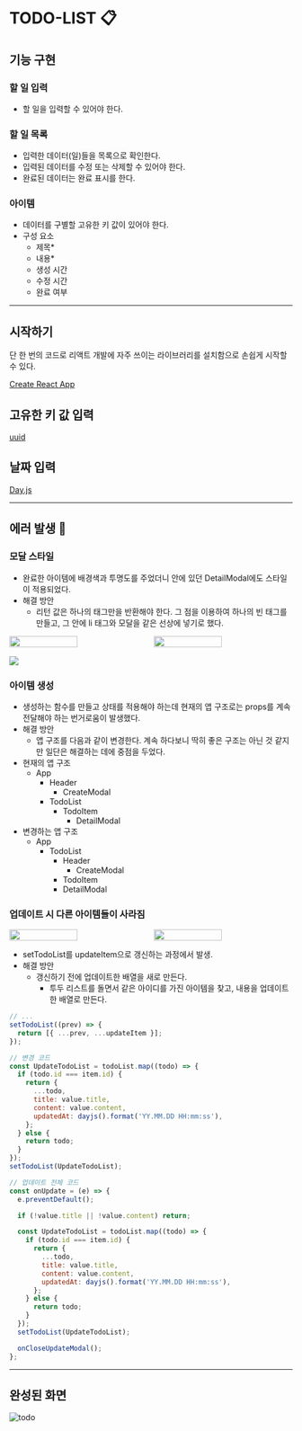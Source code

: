 # TODO-LIST 📋

## 기능 구현

### 할 일 입력

- 할 일을 입력할 수 있어야 한다.

### 할 일 목록

- 입력한 데이터(일)들을 목록으로 확인한다.
- 입력된 데이터를 수정 또는 삭제할 수 있어야 한다.
- 완료된 데이터는 완료 표시를 한다.

### 아이템

- 데이터를 구별할 고유한 키 값이 있어야 한다.
- 구성 요소
  - 제목\*
  - 내용\*
  - 생성 시간
  - 수정 시간
  - 완료 여부

---

## 시작하기

단 한 번의 코드로 리액트 개발에 자주 쓰이는 라이브러리를 설치함으로 손쉽게 시작할 수 있다.

[Create React App](https://create-react-app.dev/docs/getting-started)

## 고유한 키 값 입력

[uuid](https://www.npmjs.com/package/uuid)

## 날짜 입력

[Day.js](https://day.js.org/docs/en/installation/installation)

---

## 에러 발생 🚨

### 모달 스타일

- 완료한 아이템에 배경색과 투명도를 주었더니 안에 있던 DetailModal에도 스타일이 적용되었다.
- 해결 방안
  - 리턴 값은 하나의 태그만을 반환해야 한다. 그 점을 이용하여 하나의 빈 태그를 만들고, 그 안에 li 태그와 모달을 같은 선상에 넣기로 했다.

<div style="display: flex; justify-content: space-between">
<img width=49% src="https://s3.us-west-2.amazonaws.com/secure.notion-static.com/6de1f01c-1f0d-49bc-b7dd-1d785a203f3d/%E1%84%89%E1%85%B3%E1%84%8F%E1%85%B3%E1%84%85%E1%85%B5%E1%86%AB%E1%84%89%E1%85%A3%E1%86%BA_2023-03-14_%E1%84%8B%E1%85%A9%E1%84%92%E1%85%AE_8.04.55.png?X-Amz-Algorithm=AWS4-HMAC-SHA256&X-Amz-Content-Sha256=UNSIGNED-PAYLOAD&X-Amz-Credential=AKIAT73L2G45EIPT3X45%2F20230314%2Fus-west-2%2Fs3%2Faws4_request&X-Amz-Date=20230314T113245Z&X-Amz-Expires=86400&X-Amz-Signature=93701e3e13c50e46f0126120bd7df6e4d2cfac02a45edc73ab13f7fa838704f4&X-Amz-SignedHeaders=host&response-content-disposition=filename%3D%22%25E1%2584%2589%25E1%2585%25B3%25E1%2584%258F%25E1%2585%25B3%25E1%2584%2585%25E1%2585%25B5%25E1%2586%25AB%25E1%2584%2589%25E1%2585%25A3%25E1%2586%25BA%25202023-03-14%2520%25E1%2584%258B%25E1%2585%25A9%25E1%2584%2592%25E1%2585%25AE%25208.04.55.png%22&x-id=GetObject">

<img width=49% src="https://s3.us-west-2.amazonaws.com/secure.notion-static.com/c88e092c-a494-4cb9-93a3-ac89a2040182/%E1%84%89%E1%85%B3%E1%84%8F%E1%85%B3%E1%84%85%E1%85%B5%E1%86%AB%E1%84%89%E1%85%A3%E1%86%BA_2023-03-14_%E1%84%8B%E1%85%A9%E1%84%92%E1%85%AE_8.04.16.png?X-Amz-Algorithm=AWS4-HMAC-SHA256&X-Amz-Content-Sha256=UNSIGNED-PAYLOAD&X-Amz-Credential=AKIAT73L2G45EIPT3X45%2F20230314%2Fus-west-2%2Fs3%2Faws4_request&X-Amz-Date=20230314T113318Z&X-Amz-Expires=86400&X-Amz-Signature=ec422a83cebb2e63cd1ce0aaaabfcc0fc4ab85ecf0120bd355e8b50981ad394d&X-Amz-SignedHeaders=host&response-content-disposition=filename%3D%22%25E1%2584%2589%25E1%2585%25B3%25E1%2584%258F%25E1%2585%25B3%25E1%2584%2585%25E1%2585%25B5%25E1%2586%25AB%25E1%2584%2589%25E1%2585%25A3%25E1%2586%25BA%25202023-03-14%2520%25E1%2584%258B%25E1%2585%25A9%25E1%2584%2592%25E1%2585%25AE%25208.04.16.png%22&x-id=GetObject">
</div>

<img style="margin-top: 1rem;" src="https://s3.us-west-2.amazonaws.com/secure.notion-static.com/f822f198-335f-40b7-8bc4-f96b7193e169/%E1%84%89%E1%85%B3%E1%84%8F%E1%85%B3%E1%84%85%E1%85%B5%E1%86%AB%E1%84%89%E1%85%A3%E1%86%BA_2023-03-14_%E1%84%8B%E1%85%A9%E1%84%92%E1%85%AE_7.58.05.png?X-Amz-Algorithm=AWS4-HMAC-SHA256&X-Amz-Content-Sha256=UNSIGNED-PAYLOAD&X-Amz-Credential=AKIAT73L2G45EIPT3X45%2F20230314%2Fus-west-2%2Fs3%2Faws4_request&X-Amz-Date=20230314T113449Z&X-Amz-Expires=86400&X-Amz-Signature=575e8eb73489e95b2c5d7d0db5c57c1366a75b18428e23fa0b5a0ac7be62fdf7&X-Amz-SignedHeaders=host&response-content-disposition=filename%3D%22%25E1%2584%2589%25E1%2585%25B3%25E1%2584%258F%25E1%2585%25B3%25E1%2584%2585%25E1%2585%25B5%25E1%2586%25AB%25E1%2584%2589%25E1%2585%25A3%25E1%2586%25BA%25202023-03-14%2520%25E1%2584%258B%25E1%2585%25A9%25E1%2584%2592%25E1%2585%25AE%25207.58.05.png%22&x-id=GetObject">

### 아이템 생성

- 생성하는 함수를 만들고 상태를 적용해야 하는데 현재의 앱 구조로는 props를 계속 전달해야 하는 번거로움이 발생했다.
- 해결 방안
  - 앱 구조를 다음과 같이 변경한다. 계속 하다보니 딱히 좋은 구조는 아닌 것 같지만 일단은 해결하는 데에 중점을 두었다.
- 현재의 앱 구조
  - App
    - Header
      - CreateModal
    - TodoList
      - TodoItem
        - DetailModal
- 변경하는 앱 구조
  - App
    - TodoList
      - Header
        - CreateModal
      - TodoItem
      - DetailModal

### 업데이트 시 다른 아이템들이 사라짐

<div style="display: flex; justify-content: space-between">
<img width=49% src="https://s3.us-west-2.amazonaws.com/secure.notion-static.com/126bf8d6-1b63-486a-a75c-bb07fccba771/%E1%84%89%E1%85%B3%E1%84%8F%E1%85%B3%E1%84%85%E1%85%B5%E1%86%AB%E1%84%89%E1%85%A3%E1%86%BA_2023-03-15_%E1%84%8B%E1%85%A9%E1%84%92%E1%85%AE_6.38.38.png?X-Amz-Algorithm=AWS4-HMAC-SHA256&X-Amz-Content-Sha256=UNSIGNED-PAYLOAD&X-Amz-Credential=AKIAT73L2G45EIPT3X45%2F20230315%2Fus-west-2%2Fs3%2Faws4_request&X-Amz-Date=20230315T104729Z&X-Amz-Expires=86400&X-Amz-Signature=688c5372ee1a581cddd75060796569a09b7d4aad4f0e9e1b3305c68af6a7c771&X-Amz-SignedHeaders=host&response-content-disposition=filename%3D%22%25E1%2584%2589%25E1%2585%25B3%25E1%2584%258F%25E1%2585%25B3%25E1%2584%2585%25E1%2585%25B5%25E1%2586%25AB%25E1%2584%2589%25E1%2585%25A3%25E1%2586%25BA%25202023-03-15%2520%25E1%2584%258B%25E1%2585%25A9%25E1%2584%2592%25E1%2585%25AE%25206.38.38.png%22&x-id=GetObject">

<img width=49% src="https://s3.us-west-2.amazonaws.com/secure.notion-static.com/1921007d-ddbb-459c-841f-d882066eabac/%E1%84%89%E1%85%B3%E1%84%8F%E1%85%B3%E1%84%85%E1%85%B5%E1%86%AB%E1%84%89%E1%85%A3%E1%86%BA_2023-03-15_%E1%84%8B%E1%85%A9%E1%84%92%E1%85%AE_6.39.20.png?X-Amz-Algorithm=AWS4-HMAC-SHA256&X-Amz-Content-Sha256=UNSIGNED-PAYLOAD&X-Amz-Credential=AKIAT73L2G45EIPT3X45%2F20230315%2Fus-west-2%2Fs3%2Faws4_request&X-Amz-Date=20230315T104831Z&X-Amz-Expires=86400&X-Amz-Signature=39ae16e9d41ea73cefe54bf109ba733ae64e1eba20a8d6e4c379578c32b809bc&X-Amz-SignedHeaders=host&response-content-disposition=filename%3D%22%25E1%2584%2589%25E1%2585%25B3%25E1%2584%258F%25E1%2585%25B3%25E1%2584%2585%25E1%2585%25B5%25E1%2586%25AB%25E1%2584%2589%25E1%2585%25A3%25E1%2586%25BA%25202023-03-15%2520%25E1%2584%258B%25E1%2585%25A9%25E1%2584%2592%25E1%2585%25AE%25206.39.20.png%22&x-id=GetObject">
</div>

- setTodoList를 updateItem으로 갱신하는 과정에서 발생.
- 해결 방안
  - 갱신하기 전에 업데이트한 배열을 새로 만든다.
    - 투두 리스트를 돌면서 같은 아이디를 가진 아이템을 찾고, 내용을 업데이트한 배열로 만든다.

```jsx
// ...
setTodoList((prev) => {
  return [{ ...prev, ...updateItem }];
});

// 변경 코드
const UpdateTodoList = todoList.map((todo) => {
  if (todo.id === item.id) {
    return {
      ...todo,
      title: value.title,
      content: value.content,
      updatedAt: dayjs().format('YY.MM.DD HH:mm:ss'),
    };
  } else {
    return todo;
  }
});
setTodoList(UpdateTodoList);
```

```jsx
// 업데이트 전체 코드
const onUpdate = (e) => {
  e.preventDefault();

  if (!value.title || !value.content) return;

  const UpdateTodoList = todoList.map((todo) => {
    if (todo.id === item.id) {
      return {
        ...todo,
        title: value.title,
        content: value.content,
        updatedAt: dayjs().format('YY.MM.DD HH:mm:ss'),
      };
    } else {
      return todo;
    }
  });
  setTodoList(UpdateTodoList);

  onCloseUpdateModal();
};
```

---

## 완성된 화면

![todo](https://user-images.githubusercontent.com/103917901/225289150-e1d1027e-cd08-46be-ab3a-0561810afceb.gif)
